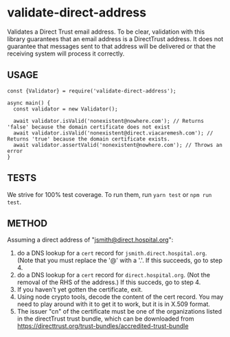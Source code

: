 # validate-direct-address

Validates a Direct Trust email address. To be clear, validation with this library 
guarantees that an email address is a DirectTrust address.  It does not guarantee 
that messages sent to that address will be delivered or that the receiving system
will process it correctly.

## USAGE

```
const {Validator} = require('validate-direct-address');

async main() {
  const validator = new Validator();

  await validator.isValid('nonexistent@nowhere.com'); // Returns 'false' because the domain certificate does not exist
  await validator.isValid('nonexistent@direct.viacaremesh.com'); // Returns 'true' because the domain certificate exists.
  await validator.assertValid('nonexistent@nowhere.com'); // Throws an error
}
```

## TESTS

We strive for 100% test coverage.  To run them, run `yarn test` or `npm run test`.

## METHOD

Assuming a direct address of "jsmith@direct.hospital.org":

1. do a DNS lookup for a `cert` record for `jsmith.direct.hospital.org`.  (Note that 
   you must replace the '@' with a '.'.  If this succeeds, go to step 4.
2. do a DNS lookup for a `cert` record for `direct.hospital.org`.  (Not the removal 
   of the RHS of the address.)  If this succeds, go to step 4.
3. If you haven't yet gotten the certificate, exit.
4. Using node crypto tools, decode the content of the cert record.  You may need to 
   play around with it to get it to work, but it is in X.509 format.
5. The issuer "cn" of the certificate must be one of the organizations listed in the 
   directTrust trust bundle, which can be downloaded from 
   https://directtrust.org/trust-bundles/accredited-trust-bundle
